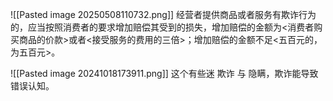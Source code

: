 

![[Pasted image 20250508110732.png]]
经营者提供商品或者服务有欺诈行为的，应当按照消费者的要求增加赔偿其受到的损失，增加赔偿的金额为<消费者购买商品的价款>或者<接受服务的费用的三倍>；增加赔偿的金额不足<五百元的，为五百元>。


![[Pasted image 20241018173911.png]]
这个有些迷
欺诈 与 隐瞒，欺诈能导致错误认知。
